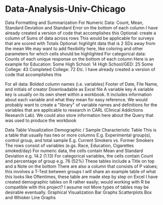 # Data-Analysis-Univ-Chicago
Data Formatting and Summarization
For Numeric Data:
    Count, Mean, Standard Deviation and Standard Error on the bottom of each column
        I have already created a version of code that accomplishes this
    Optional: create a column of Sums of data across rows
           This would be applicable for surveys that are scored with Totals
    Optional: highlight data that is 2 SDs away from the mean
          We may want to add flexibility here, like coloring and other parameters for which cells should be highlighted
For categorical data:
    Counts of each unique response on the bottom of each column
    Here is an example for Education:
        Some High School: 14
        High School/GED: 25
        Some College: 43
        Completed College: 72
        Etc.
    I have already created a version of code that accomplishes this
    
For all data:
    Bolded column names (i.e. variables)
    Footer of Date, File Name, and initials of creator
    Downloadable as Excel file
    A variable key
    A variable key is usually on its own sheet within a workbook. It includes information about each variable and what they mean for easy reference. We would         probably want to create a "library" of variable names and definitions for the variables that are applicable to research in CARL (Clinical Addictions Research Lab). We could also store information here about the Query that was used to produce the workbook
    
Data Table Visualization
    Demographic / Sample Characteristic Table
        This is a table that usually has two or more columns
          E.g. Experimental group(s), control group, and total sample
          E.g. Current Smokers vs. Former Smokers 
        The rows consist of variables (e.gs. Race, Education, Cigarettes smoked/day)
        For numeric data, the cells contain Mean and Standard Deviation
          e.g. 14.2 (1.13)
        For categorical variables, the cells contain Count and percentage of group
          e.g. 76 (52%)
        These tables include a Title on top and a Note on the bottom
        There are also a column that consists of P values; this involves a T-Test between groups 
        I will share an example table of what this looks like
        Oftentimes, these table are made step by step on Excel
        I have created demographic tables on R rather easily; would working with R be compatible with this project? I assume not
        More types of tables may be desirable eventually. 
  Graphical Visualization
  Bar Graphs
  Scatterplots
  Box and Whisker
  Line Graphs
